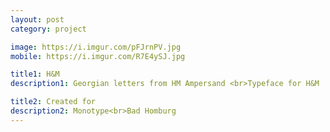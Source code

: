 ```yaml
---
layout: post
category: project

image: https://i.imgur.com/pFJrnPV.jpg
mobile: https://i.imgur.com/R7E4ySJ.jpg

title1: H&M
description1: Georgian letters from HM Ampersand <br>Typeface for H&M

title2: Created for
description2: Monotype<br>Bad Homburg
---
```

